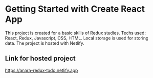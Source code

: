 # Getting Started with Create React App

This project is created for a basic skills of Redux studies. Techs used: React, Redux, Javascript, CSS, HTML.
Local storage is used for storing data.
The project is hosted with Netlify.

## Link for hosted project

https://anara-redux-todo.netlify.app
